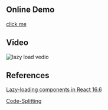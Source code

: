 
## Online Demo

[click me](https://momopig.github.io/react-lazy-load-demo/)
## Video
![lazy load vedio](./readme/lazy-load-vedio.gif)

## References
[Lazy-loading components in React 16.6](https://blog.logrocket.com/lazy-loading-components-in-react-16-6-6cea535c0b52/)

[Code-Splitting](https://reactjs.org/docs/code-splitting.html)
